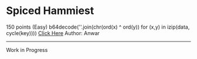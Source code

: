 # Spiced Hammiest

150 points (Easy)
b64decode(''.join(chr(ord(x) ^ ord(y)) for (x,y) in izip(data, cycle(key))))
[Click Here](https://mega.nz/file/hz4G0DQZ#2aWr1cPl7eytPFn1Dcv7Kl9tQ2v6xrPR6jRMPZNYR0E)
Author: Anwar

---

Work in Progress
